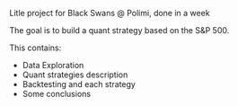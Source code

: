 Litle project for Black Swans @ Polimi, done in a week  

The goal is to build a quant strategy based on the S&P 500.  

This contains:  
  - Data Exploration  
  - Quant strategies description  
  - Backtesting and each strategy  
  - Some conclusions  
